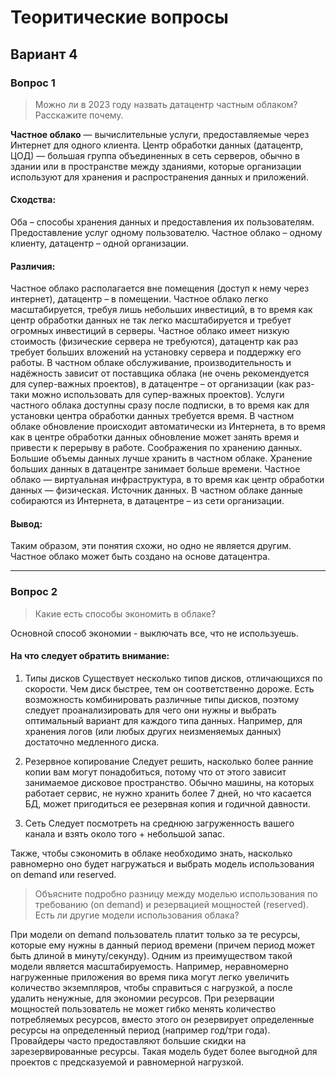 # Теоритические вопросы
## Вариант 4
### Вопрос 1
> Можно ли в 2023 году назвать датацентр частным облаком? Расскажите почему.

**Частное облако** — вычислительные услуги, предоставляемые через Интернет для одного клиента.
Центр обработки данных (датацентр, ЦОД) — большая группа объединенных в сеть серверов, обычно в здании или в пространстве между зданиями, которые организации используют для хранения и распространения данных и приложений.

#### Сходства:
Оба – способы хранения данных и предоставления их пользователям.
Предоставление услуг одному пользователю. Частное облако – одному клиенту, датацентр – одной организации.

#### Различия:
Частное облако располагается вне помещения (доступ к нему через интернет), датацентр – в помещении. 
Частное облако легко масштабируется, требуя лишь небольших инвестиций, в то время как центр обработки данных не так легко масштабируется и требует огромных инвестиций в серверы.
Частное облако имеет низкую стоимость (физические сервера не требуются), датацентр как раз требует больших вложений на установку сервера и поддержку его работы.
В частном облаке обслуживание, производительность и надёжность зависит от поставщика облака (не очень рекомендуется для супер-важных проектов), в датацентре – от организации (как раз-таки можно использовать для супер-важных проектов).
Услуги частного облака доступны сразу после подписки, в то время как для установки центра обработки данных требуется время.
В частном облаке обновление происходит автоматически из Интернета, в то время как в центре обработки данных обновление может занять время и привести к перерыву в работе.
Соображения по хранению данных. Большие объемы данных лучше хранить в частном облаке. Хранение больших данных в датацентре занимает больше времени.
Частное облако — виртуальная инфраструктура, в то время как центр обработки данных — физическая.
Источник данных. В частном облаке данные собираются из Интернета, в датацентре – из сети организации.

#### Вывод:
Таким образом, эти понятия схожи, но одно не является другим. Частное облако может быть создано на основе датацентра.
____
### Вопрос 2
> Какие есть способы экономить в облаке?

Основной способ экономии - выключать все, что не используешь.

#### На что следует обратить внимание:

1. Типы дисков 
Существует несколько типов дисков, отличающихся по скорости. Чем диск быстрее, тем он соответственно дороже. Есть возможность комбинировать различные типы дисков, поэтому следует проанализировать для чего они нужны и выбрать оптимальный вариант для каждого типа данных. Например, для хранения логов (или любых других неизменяемых данных) достаточно медленного диска. 

2. Резервное копирование 
Следует решить, насколько более ранние копии вам могут понадобиться, потому что от этого зависит занимаемое дисковое пространство. Обычно машины, на которых работает сервис, не нужно хранить более 7 дней, но что касается БД, может пригодиться ее резервная копия и годичной давности.

3. Сеть 
Следует посмотреть на среднюю загруженность вашего канала и взять около того + небольшой запас.

Также, чтобы сэкономить в облаке необходимо знать, насколько равномерно оно будет нагружаться и выбрать модель использования on demand или reserved.

> Объясните подробно разницу между моделью использования по требованию (on demand) и резервацией мощностей (reserved). Есть ли другие модели использования облака?

При модели on demand пользователь платит только за те ресурсы, которые ему нужны в данный период времени (причем период может быть длиной в минуту/секунду). Одним из преимуществом такой модели является масштабируемость. Например, неравномерно нагруженные приложения во время пика могут легко увеличить количество экземпляров, чтобы справиться с нагрузкой, а после удалить ненужные, для экономии ресурсов.
При резервации мощностей пользователь не может гибко менять количество потребляемых ресурсов, вместо этого он резервирует определенные ресурсы на определенный период (например год/три года). Провайдеры часто предоставляют большие скидки на зарезервированные ресурсы. Такая модель будет более выгодной для проектов с предсказуемой и равномерной нагрузкой.
